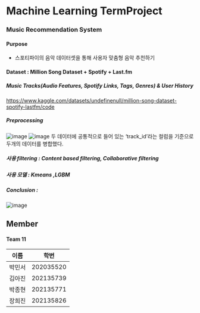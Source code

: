 # Machine Learning TermProject 
### Music Recommendation System

#### Purpose
- 스포티파이의 음악 데이터셋을 통해 사용자 맞춤형 음악 추천하기


#### Dataset : Million Song Dataset + Spotify + Last.fm
##### Music Tracks(Audio Features, Spotify Links, Tags, Genres) & User History 
https://www.kaggle.com/datasets/undefinenull/million-song-dataset-spotify-lastfm/code

##### Preprocessing 
![image](https://github.com/heeejini/ML-TermProject/assets/105128163/079eec93-d224-4cdc-8c28-06ef720003a6)
![image](https://github.com/heeejini/ML-TermProject/assets/105128163/9af1bd2b-7ef7-4117-a1fd-1baf7c522de5)
두 데이터에 공통적으로 들어 있는 ‘track_id’라는 컬럼을 기준으로 두개의 데이터를 병합했다. 

##### 사용 filtering : Content based filtering, Collaborative filtering 

##### 사용 모델 : Kmeans ,LGBM

##### Conclusion :
![image](https://github.com/heeejini/ML-TermProject/assets/105128163/76b4ca7e-b490-4c46-96c9-79f357e6fc64)

## Member
#### Team 11
|이름|학번|
|------|---|
|박민서|202035520|
|김아진|202135739|
|박종현|202135771|
|장희진|202135826|

